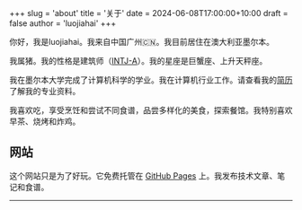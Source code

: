 +++
slug = 'about'
title = '关于'
date = 2024-06-08T17:00:00+10:00
draft = false
author = 'luojiahai'
+++

你好，我是luojiahai。我来自中国广州🇨🇳。我目前居住在澳大利亚墨尔本。

我属猪。我的性格是建筑师（[INTJ-A](https://www.16personalities.com/ch/intj-%E4%BA%BA%E6%A0%BC/)）。我的星座是巨蟹座、上升天秤座。

我在墨尔本大学完成了计算机科学的学业。我在计算机行业工作。请查看我的[简历](/cv)了解我的专业资料。

我喜欢吃，享受烹饪和尝试不同食谱，品尝多样化的美食，探索餐馆。我特别喜欢早茶、烧烤和炸鸡。

## 网站

这个网站只是为了好玩。它免费托管在 [GitHub Pages](https://pages.github.com/) 上。我发布技术文章、笔记和食谱。

---
